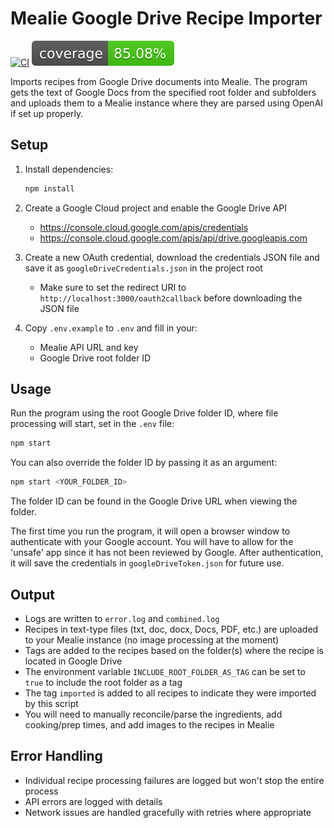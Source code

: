 # Mealie Google Drive Recipe Importer

[![CI](https://github.com/cbrown350/mealie-google-docs-importer/workflows/CI/badge.svg)](https://github.com/cbrown350/mealie-google-docs-importer/actions)
[![Coverage](https://raw.githubusercontent.com/cbrown350/mealie-google-docs-importer/badges/.github/badges/coverage.svg)](https://htmlpreview.github.io/?https://github.com/cbrown350/mealie-google-docs-importer/blob/badges/coverage/lcov-report/index.html)

Imports recipes from Google Drive documents into Mealie. The program gets the text of Google Docs from the specified root folder and subfolders and uploads them to a Mealie instance where they are parsed using OpenAI if set up properly.

## Setup

1. Install dependencies:

   ```bash
   npm install
   ```

2. Create a Google Cloud project and enable the Google Drive API
   - https://console.cloud.google.com/apis/credentials
   - https://console.cloud.google.com/apis/api/drive.googleapis.com
3. Create a new OAuth credential, download the credentials JSON file and save it as `googleDriveCredentials.json` in the project root
   - Make sure to set the redirect URI to `http://localhost:3000/oauth2callback` before downloading the JSON file
4. Copy `.env.example` to `.env` and fill in your:
   - Mealie API URL and key
   - Google Drive root folder ID

## Usage

Run the program using the root Google Drive folder ID, where file processing will start, set in the `.env` file:

```bash
npm start
```

You can also override the folder ID by passing it as an argument:

```bash
npm start <YOUR_FOLDER_ID>
```

The folder ID can be found in the Google Drive URL when viewing the folder.

The first time you run the program, it will open a browser window to authenticate with your Google account. You will have to allow for the 'unsafe' app since it has not been reviewed by Google. After authentication, it will save the credentials in `googleDriveToken.json` for future use.

## Output

- Logs are written to `error.log` and `combined.log`
- Recipes in text-type files (txt, doc, docx, Docs, PDF, etc.) are uploaded to your Mealie instance (no image processing at the moment)
- Tags are added to the recipes based on the folder(s) where the recipe is located in Google Drive
- The environment variable `INCLUDE_ROOT_FOLDER_AS_TAG` can be set to `true` to include the root folder as a tag
- The tag `imported` is added to all recipes to indicate they were imported by this script
- You will need to manually reconcile/parse the ingredients, add cooking/prep times, and add images to the recipes in Mealie

## Error Handling

- Individual recipe processing failures are logged but won't stop the entire process
- API errors are logged with details
- Network issues are handled gracefully with retries where appropriate
